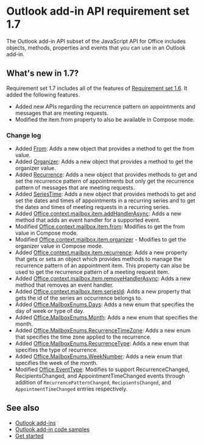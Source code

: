 # Outlook add-in API requirement set 1.7

The Outlook add-in API subset of the JavaScript API for Office includes objects, methods, properties and events that you can use in an Outlook add-in.

## What's new in 1.7?

Requirement set 1.7 includes all of the features of [Requirement set 1.6](../requirement-set-1.6/outlook-requirement-set-1.6.md). It added the following features.

- Added new APIs regarding the recurrence pattern on appointments and messages that are meeting requests.
- Modified the item.from property to also be available in Compose mode.

### Change log

- Added [From](/javascript/api/outlook_1_7/office.from): Adds a new object that provides a method to get the from value.
- Added [Organizer](/javascript/api/outlook_1_7/office.organizer): Adds a new object that provides a method to get the organizer value.
- Added [Recurrence](/javascript/api/outlook_1_7/office.recurrence): Adds a new object that provides methods to get and set the recurrence pattern of appointments but only get the recurrence pattern of messages that are meeting requests.
- Added [SeriesTime](/javascript/api/outlook_1_7/office.seriestime): Adds a new object that provides methods to get and set the dates and times of appointments in a recurring series and to get the dates and times of meeting requests in a recurring series.
- Added [Office.context.mailbox.item.addHandlerAsync](office.context.mailbox.item.md#addhandlerasynceventtype-handler-options-callback): Adds a new method that adds an event handler for a supported event.
- Modified [Office.context.mailbox.item.from](office.context.mailbox.item.md#from-emailaddressdetailsjavascriptapioutlookofficeemailaddressdetailsfromjavascriptapioutlookofficefrom): Modifies to get the from value in Compose mode.
- Modified [Office.context.mailbox.item.organizer](office.context.mailbox.item.md#organizer-emailaddressdetailsjavascriptapioutlookofficeemailaddressdetailsorganizerjavascriptapioutlookofficeorganizer) - Modifies to get the organizer value in Compose mode.
- Added [Office.context.mailbox.item.recurrence](office.context.mailbox.item.md#nullable-recurrence-recurrencejavascriptapioutlookofficerecurrence): Adds a new property that gets or sets an object which provides methods to manage the recurrence pattern of an appointment item. This property can also be used to get the recurrence pattern of a meeting request item.
- Added [Office.context.mailbox.item.removeHandlerAsync](office.context.mailbox.item.md#removehandlerasynceventtype-handler-options-callback): Adds a new method that removes an event handler.
- Added [Office.context.mailbox.item.seriesId](office.context.mailbox.item.md#nullable-seriesid-string): Adds a new property that gets the id of the series an occurrence belongs to.
- Added [Office.MailboxEnums.Days](/javascript/api/outlook_1_7/office.mailboxenums.days): Adds a new enum that specifies the day of week or type of day.
- Added [Office.MailboxEnums.Month](/javascript/api/outlook_1_7/office.mailboxenums.month): Adds a new enum that specifies the month.
- Added [Office.MailboxEnums.RecurrenceTimeZone](/javascript/api/outlook_1_7/office.mailboxenums.recurrencetimezone): Adds a new enum that specifies the time zone applied to the recurrence.
- Added [Office.MailboxEnums.RecurrenceType](/javascript/api/outlook_1_7/office.mailboxenums.recurrencetype): Adds a new enum that specifies the type of recurrence.
- Added [Office.MailboxEnums.WeekNumber](/javascript/api/outlook_1_7/office.mailboxenums.weeknumber): Adds a new enum that specifies the week of the month.
- Modified [Office.EventType](/javascript/api/office/office.eventtype): Modifies to support RecurrenceChanged, RecipientsChanged, and AppointmentTimeChanged events through addition of `RecurrencePatternChanged`, `RecipientsChanged`, and `AppointmentTimeChanged` entries respectively.

## See also

- [Outlook add-ins](https://docs.microsoft.com/outlook/add-ins/)
- [Outlook add-in code samples](https://developer.microsoft.com/outlook/gallery/?filterBy=Outlook,Samples,Add-ins)
- [Get started](https://docs.microsoft.com/outlook/add-ins/quick-start)